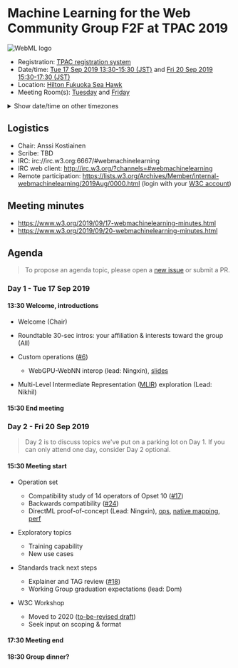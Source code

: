 # Machine Learning for the Web Community Group F2F at TPAC 2019

![WebML logo][logo]

* Registration: [TPAC registration system](https://www.w3.org/2019/09/TPAC/registration.html)
* Date/time: [Tue 17 Sep 2019 13:30-15:30 (JST)](https://www.w3.org/2019/09/TPAC/schedule.html#cgs-tue) and [Fri 20 Sep 2019 15:30-17:30 (JST)](https://www.w3.org/2019/09/TPAC/schedule.html#cgs-fri)
* Location: [Hilton Fukuoka Sea Hawk](https://www.w3.org/2019/09/TPAC/venue.html)
* Meeting Room(s): [Tuesday](https://www.w3.org/2019/09/TPAC/schedule.html#cgs-tue) and [Friday](https://www.w3.org/2019/09/TPAC/schedule.html#cgs-fri)

<details>
<summary>Show date/time on other timezones</summary> 
<table>
  <tr><td> San Francisco (U.S.A. - California) <td> <b>Mon/Thu, 16/19 September 2019</b> <td> 21:30/23:30 pm PDT <td> UTC-7 hours
<tr><td> Boston (U.S.A. - Massachusetts) <td> Tue/Fri, 17/20 September 2019 <td> 00:30/02:30 am EDT <td> UTC-4 hours
<tr><td> London (United Kingdom - England) <td> Tue/Fri, 17/20 September 2019 <td> 05:30/07:30 am BST <td> UTC+1 hours
<tr><td> Berlin (Germany) <td> Tue/Fri, 17/20 September 2019 <td> 06:30/08:30 am CEST <td> UTC+2 hours
<tr><td> Helsinki (Finland) <td> Tue/Fri, 17/20 September 2019 <td> 07:30/09:30 am EEST <td> UTC+3 hours
<tr><td> Shanghai (China) <td> Tue/Fri, 17/20 September 2019 <td> 12:30/14:30 pm CST <td> UTC+8 hours
<tr><td> Tokyo (Japan) <td> Tue/Fri, 17/20 September 2019 <td> 13:30/15:30 JST <td> UTC+9 hours
<tr><td> Corresponding UTC (GMT) <td> Tue/Fri, 17/20 September 2019 <td colspan=2> 04:30/06:30 UTC
</table>
</details>

## Logistics

* Chair: Anssi Kostiainen
* Scribe: TBD
* IRC: irc://irc.w3.org:6667/#webmachinelearning
* IRC web client: http://irc.w3.org/?channels=#webmachinelearning
* Remote participation: https://lists.w3.org/Archives/Member/internal-webmachinelearning/2019Aug/0000.html (login with your [W3C account](https://www.w3.org/Help/Account/))


## Meeting minutes

* https://www.w3.org/2019/09/17-webmachinelearning-minutes.html
* https://www.w3.org/2019/09/20-webmachinelearning-minutes.html

## Agenda

>To propose an agenda topic, please open a [new issue](https://github.com/webmachinelearning/meetings/issues/new) or submit a PR.

### Day 1 - Tue 17 Sep 2019

#### 13:30 Welcome, introductions

* Welcome (Chair)

* Roundtable 30-sec intros: your affiliation & interests toward the group (All)

* Custom operations ([#6](https://github.com/webmachinelearning/webnn/issues/6))
  * WebGPU-WebNN interop (lead: Ningxin), [slides](https://docs.google.com/presentation/d/1KGRc1RnnYt_1JK2Pk6r2xRkD60v4F8jc4beHMv0crng/edit?usp=sharing)

* Multi-Level Intermediate Representation ([MLIR](https://github.com/tensorflow/mlir)) exploration (Lead: Nikhil) 

#### 15:30 End meeting

### Day 2 - Fri 20 Sep 2019

>Day 2 is to discuss topics we've put on a parking lot on Day 1. If you can only attend one day, consider Day 2 optional.

#### 15:30 Meeting start

* Operation set
  * Compatibility study of 14 operators of Opset 10 ([#17](https://github.com/webmachinelearning/webnn/issues/17))
  * Backwards compatibility ([#24](https://github.com/webmachinelearning/webnn/issues/24))
  * DirectML proof-of-concept (Lead: Ningxin), [ops](https://github.com/intel/webml-polyfill/blob/master/docs/supported_ops.md), [native mapping](https://docs.google.com/spreadsheets/d/1nthZOwgIKsj34EB-SymEwoNTPsxo4X8Pxavm-JaBwME/edit?usp=sharing), [perf](https://docs.google.com/spreadsheets/d/1nZziT-2uOWeHFeOU3yDZ4_0KDJElkb_4nqXdv6vG5ak/edit?usp=sharing)

* Exploratory topics
  * Training capability
  * New use cases

* Standards track next steps
  * Explainer and TAG review ([#18](https://github.com/webmachinelearning/webnn/issues/18))
  * Working Group graduation expectations (lead: Dom)

* W3C Workshop
  * Moved to 2020 ([to-be-revised draft](https://www.w3.org/2018/11/machine-learning-workshop/))
  * Seek input on scoping & format

#### 17:30 Meeting end

[logo]: https://avatars3.githubusercontent.com/u/42399997?s=100 "WebML Logo, CC0 Creative Commons"

#### 18:30 Group dinner?
